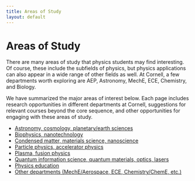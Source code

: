 ```yaml
---
title: Areas of Study
layout: default
---
```

<link rel="stylesheet" href="/main.css">

# Areas of Study
There are many areas of study that physics students may find interesting. Of course, these include the subfields of physics, but physics applications can also appear in a wide range of other fields as well. At Cornell, a few departments worth exploring are AEP, Astronomy, MechE, ECE, Chemistry, and Biology.

We have summarized the major areas of interest below. Each page includes research opportunities in different departments at Cornell, suggestions for relevant courses beyond the core sequence, and other opportunities for engaging with these areas of study.

- [Astronomy, cosmology, planetary/earth sciences](/areas_of_study/astronomy.html)
- [Biophysics, nanotechnology](/areas_of_study/biophysics.html)
- [Condensed matter, materials science, nanoscience](/areas_of_study/condensed_matter_nanoscience.html)
- [Particle physics, accelerator physics](/areas_of_study/particle_physics.html)
- [Plasma, fusion physics](/areas_of_study/plasma.html)
- [Quantum information science, quantum materials, optics, lasers](/areas_of_study/quantum_science.html)
- [Physics education](/areas_of_study/physics_education.html)
- [Other departments (MechE/Aerospace, ECE, Chemistry/ChemE, etc.)](/areas_of_study/other_departments.html)
